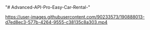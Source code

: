 "# Advanced-API-Pro-Easy-Car-Rental-" 






https://user-images.githubusercontent.com/90233573/190888013-d7ed8ec3-577b-4264-9555-c38135c8a303.mp4

